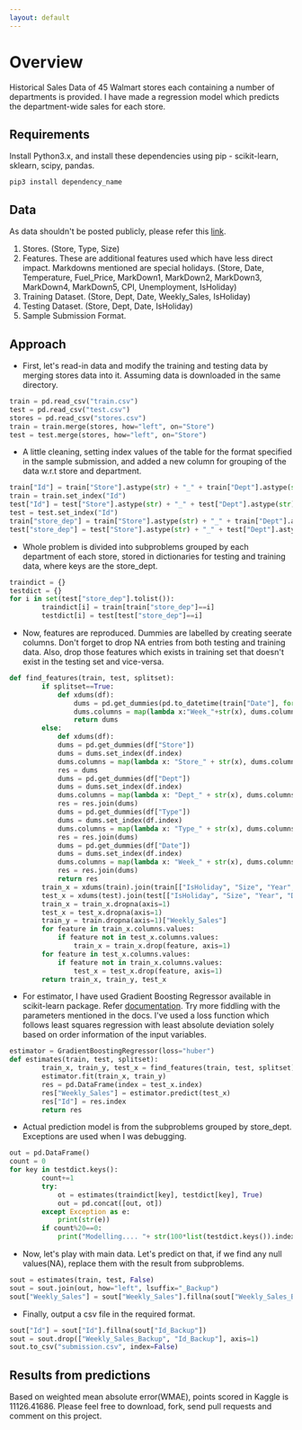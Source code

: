 ```yaml
---
layout: default
---
```


# Overview
Historical Sales Data of 45 Walmart stores each containing a number of departments is provided. I have made a regression model  which predicts the department-wide sales for each store.

## Requirements
Install Python3.x, and install these dependencies using pip - scikit-learn, sklearn, scipy, pandas.
```
pip3 install dependency_name
```

## Data
As data shouldn't be posted publicly, please refer this [link](https://www.kaggle.com/c/walmart-recruiting-store-sales-forecasting/data).
1.  Stores. (Store, Type, Size)
2.  Features. These are additional features used which have less direct impact. Markdowns mentioned are special holidays. (Store, Date, Temperature, Fuel_Price, MarkDown1, MarkDown2, MarkDown3, MarkDown4, MarkDown5, CPI, Unemployment, IsHoliday)
3.  Training Dataset. (Store, Dept, Date, Weekly_Sales, IsHoliday)
4.  Testing Dataset. (Store, Dept, Date, IsHoliday)
5.  Sample Submission Format.

## Approach
*   First, let's read-in data and modify the training and testing data by merging stores data into it. Assuming data is downloaded in the same directory.
```python
train = pd.read_csv("train.csv")
test = pd.read_csv("test.csv")
stores = pd.read_csv("stores.csv")
train = train.merge(stores, how="left", on="Store")
test = test.merge(stores, how="left", on="Store")
```

*   A little cleaning, setting index values of the table for the format specified in the sample submission, and added a new column for grouping of the data w.r.t store and department.
```python
train["Id"] = train["Store"].astype(str) + "_" + train["Dept"].astype(str) + "_" + train["Date"].astype(str)
train = train.set_index("Id")
test["Id"] = test["Store"].astype(str) + "_" + test["Dept"].astype(str) + "_" + test["Date"].astype(str)
test = test.set_index("Id")
train["store_dep"] = train["Store"].astype(str) + "_" + train["Dept"].astype(str)
test["store_dep"] = test["Store"].astype(str) + "_" + test["Dept"].astype(str)
```

*   Whole problem is divided into subproblems grouped by each department of each store, stored in dictionaries for testing and training data, where keys are the store_dept.
```python
traindict = {}
testdict = {}
for i in set(test["store_dep"].tolist()):
        traindict[i] = train[train["store_dep"]==i]
        testdict[i] = test[test["store_dep"]==i]
```

*   Now, features are reproduced. Dummies are labelled by creating seerate columns. Don't forget to drop NA entries from both testing and training data. Also, drop those features which exists in training set that doesn't exist in the testing set and vice-versa.
```python
def find_features(train, test, splitset):
        if splitset==True:
            def xdums(df):
                dums = pd.get_dummies(pd.to_datetime(train["Date"], format="%Y-%m-%d").dt.week)
                dums.columns = map(lambda x:"Week_"+str(x), dums.columns.values)
                return dums
        else:
            def xdums(df):
            dums = pd.get_dummies(df["Store"])
            dums = dums.set_index(df.index)
            dums.columns = map(lambda x: "Store_" + str(x), dums.columns.values)
            res = dums
            dums = pd.get_dummies(df["Dept"])
            dums = dums.set_index(df.index)
            dums.columns = map(lambda x: "Dept_" + str(x), dums.columns.values)
            res = res.join(dums)
            dums = pd.get_dummies(df["Type"])
            dums = dums.set_index(df.index)
            dums.columns = map(lambda x: "Type_" + str(x), dums.columns.values)
            res = res.join(dums)
            dums = pd.get_dummies(df["Date"])
            dums = dums.set_index(df.index)
            dums.columns = map(lambda x: "Week_" + str(x), dums.columns.values)
            res = res.join(dums)
            return res
        train_x = xdums(train).join(train[["IsHoliday", "Size", "Year", "Day"]])
        test_x = xdums(test).join(test[["IsHoliday", "Size", "Year", "Day"]])
        train_x = train_x.dropna(axis=1)
        test_x = test_x.dropna(axis=1)
        train_y = train.dropna(axis=1)["Weekly_Sales"]
        for feature in train_x.columns.values:
            if feature not in test_x.columns.values:
                train_x = train_x.drop(feature, axis=1)
        for feature in test_x.columns.values:
            if feature not in train_x.columns.values:
                test_x = test_x.drop(feature, axis=1)
        return train_x, train_y, test_x
```

*   For estimator, I have used Gradient Boosting Regressor available in scikit-learn package. Refer [documentation](http://scikit-learn.org/stable/modules/generated/sklearn.ensemble.GradientBoostingRegressor.html). Try more fiddling with the parameters mentioned in the docs. I've used a loss function which follows least squares regression with least absolute deviation solely based on order information of the input variables.
```python
estimator = GradientBoostingRegressor(loss="huber")
def estimates(train, test, splitset):
        train_x, train_y, test_x = find_features(train, test, splitset)
        estimator.fit(train_x, train_y)
        res = pd.DataFrame(index = test_x.index)
        res["Weekly_Sales"] = estimator.predict(test_x)
        res["Id"] = res.index
        return res
```

*   Actual prediction model is from the subproblems grouped by store_dept. Exceptions are used when I was debugging.
```python
out = pd.DataFrame()
count = 0
for key in testdict.keys():
        count+=1
        try:
            ot = estimates(traindict[key], testdict[key], True)
            out = pd.concat([out, ot])
        except Exception as e:
            print(str(e))
        if count%20==0:
            print("Modelling.... "+ str(100*list(testdict.keys()).index(key)/len(testdict.keys())) +"%")
```

*   Now, let's play with main data. Let's predict on that, if we find any null values(NA), replace them with the result from subproblems.
```python
sout = estimates(train, test, False)
sout = sout.join(out, how="left", lsuffix="_Backup")
sout["Weekly_Sales"] = sout["Weekly_Sales"].fillna(sout["Weekly_Sales_Backup"])
```

*   Finally, output a csv file in the required format.
```python
sout["Id"] = sout["Id"].fillna(sout["Id_Backup"])
sout = sout.drop(["Weekly_Sales_Backup", "Id_Backup"], axis=1)
sout.to_csv("submission.csv", index=False)
```

## Results from predictions
Based on weighted mean absolute error(WMAE), points scored in Kaggle is 11126.41686. Please feel free to download, fork, send pull requests and comment on this project.
